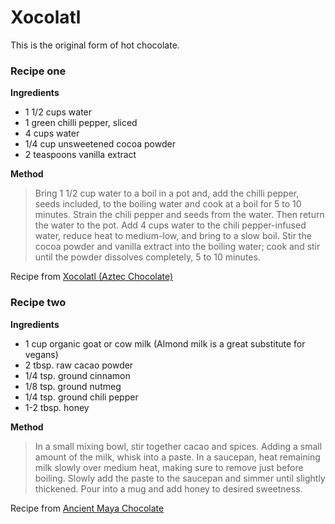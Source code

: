 # Xocolatl

This is the original form of hot chocolate.

### Recipe one

**Ingredients**

* 1 1/2 cups water
* 1 green chilli pepper, sliced
* 4 cups water
* 1/4 cup unsweetened cocoa powder
* 2 teaspoons vanilla extract


**Method**

>Bring 1 1/2 cup water to a boil in a pot and, add the chilli pepper, seeds included, to the boiling water and cook at a boil for 5 to 10 minutes. 
>Strain the chili pepper and seeds from the water. Then return the water to the pot. 
>Add 4 cups water to the chili pepper-infused water, reduce heat to medium-low, and bring to a slow boil. 
>Stir the cocoa powder and vanilla extract into the boiling water; cook and stir until the powder dissolves completely, 5 to 10 minutes. 

Recipe from [Xocolatl (Aztec Chocolate)](https://www.allrecipes.com/recipe/216166/xocolatl-aztec-chocolate/)

### Recipe two

**Ingredients**

* 1 cup organic goat or cow milk (Almond milk is a great substitute for vegans)
* 2 tbsp. raw cacao powder
* 1/4 tsp. ground cinnamon
* 1/8 tsp. ground nutmeg
* 1/4 tsp. ground chili pepper
* 1-2 tbsp. honey


**Method**

>In a small mixing bowl, stir together cacao and spices.
>Adding a small amount of the milk, whisk into a paste.
>In a saucepan, heat remaining milk slowly over medium heat, making sure to remove just before boiling.
>Slowly add the paste to the saucepan and simmer until slightly thickened.
>Pour into a mug and add honey to desired sweetness.

Recipe from [Ancient Maya Chocolate](https://www.thesacredscience.com/an-ancient-maya-chocolate-recipe-for-romance/)